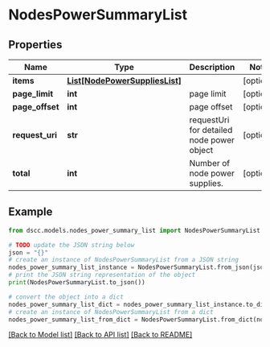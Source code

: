 # NodesPowerSummaryList


## Properties

Name | Type | Description | Notes
------------ | ------------- | ------------- | -------------
**items** | [**List[NodePowerSuppliesList]**](NodePowerSuppliesList.md) |  | [optional] 
**page_limit** | **int** | page limit | [optional] 
**page_offset** | **int** | page offset | [optional] 
**request_uri** | **str** | requestUri for detailed node power object | [optional] 
**total** | **int** | Number of node power supplies. | [optional] 

## Example

```python
from dscc.models.nodes_power_summary_list import NodesPowerSummaryList

# TODO update the JSON string below
json = "{}"
# create an instance of NodesPowerSummaryList from a JSON string
nodes_power_summary_list_instance = NodesPowerSummaryList.from_json(json)
# print the JSON string representation of the object
print(NodesPowerSummaryList.to_json())

# convert the object into a dict
nodes_power_summary_list_dict = nodes_power_summary_list_instance.to_dict()
# create an instance of NodesPowerSummaryList from a dict
nodes_power_summary_list_from_dict = NodesPowerSummaryList.from_dict(nodes_power_summary_list_dict)
```
[[Back to Model list]](../README.md#documentation-for-models) [[Back to API list]](../README.md#documentation-for-api-endpoints) [[Back to README]](../README.md)


